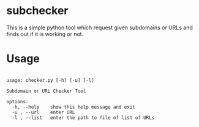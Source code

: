 # subchecker

This is a simple python tool which request given subdomains or URLs and finds out if it is working or not.

# Usage
<pre><code>
usage: checker.py [-h] [-u] [-l]

Subdomain or URL Checker Tool

options:
  -h, --help    show this help message and exit
  -u , --url    enter URL
  -l , --list   enter the path to file of list of URLs
  </code></pre>
